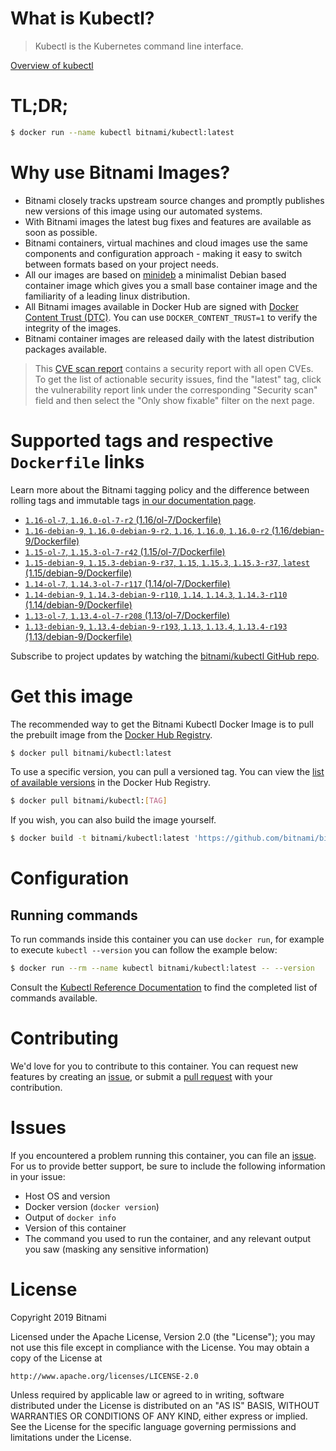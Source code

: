 
# What is Kubectl?

> Kubectl is the Kubernetes command line interface.

[Overview of kubectl](https://kubernetes.io/docs/reference/kubectl/overview/)

# TL;DR;

```bash
$ docker run --name kubectl bitnami/kubectl:latest
```

# Why use Bitnami Images?

* Bitnami closely tracks upstream source changes and promptly publishes new versions of this image using our automated systems.
* With Bitnami images the latest bug fixes and features are available as soon as possible.
* Bitnami containers, virtual machines and cloud images use the same components and configuration approach - making it easy to switch between formats based on your project needs.
* All our images are based on [minideb](https://github.com/bitnami/minideb) a minimalist Debian based container image which gives you a small base container image and the familiarity of a leading linux distribution.
* All Bitnami images available in Docker Hub are signed with [Docker Content Trust (DTC)](https://docs.docker.com/engine/security/trust/content_trust/). You can use `DOCKER_CONTENT_TRUST=1` to verify the integrity of the images.
* Bitnami container images are released daily with the latest distribution packages available.


> This [CVE scan report](https://quay.io/repository/bitnami/kubectl?tab=tags) contains a security report with all open CVEs. To get the list of actionable security issues, find the "latest" tag, click the vulnerability report link under the corresponding "Security scan" field and then select the "Only show fixable" filter on the next page.

# Supported tags and respective `Dockerfile` links

Learn more about the Bitnami tagging policy and the difference between rolling tags and immutable tags [in our documentation page](https://docs.bitnami.com/containers/how-to/understand-rolling-tags-containers/).


* [`1.16-ol-7`, `1.16.0-ol-7-r2` (1.16/ol-7/Dockerfile)](https://github.com/bitnami/bitnami-docker-kubectl/blob/1.16.0-ol-7-r2/1.16/ol-7/Dockerfile)
* [`1.16-debian-9`, `1.16.0-debian-9-r2`, `1.16`, `1.16.0`, `1.16.0-r2` (1.16/debian-9/Dockerfile)](https://github.com/bitnami/bitnami-docker-kubectl/blob/1.16.0-debian-9-r2/1.16/debian-9/Dockerfile)
* [`1.15-ol-7`, `1.15.3-ol-7-r42` (1.15/ol-7/Dockerfile)](https://github.com/bitnami/bitnami-docker-kubectl/blob/1.15.3-ol-7-r42/1.15/ol-7/Dockerfile)
* [`1.15-debian-9`, `1.15.3-debian-9-r37`, `1.15`, `1.15.3`, `1.15.3-r37`, `latest` (1.15/debian-9/Dockerfile)](https://github.com/bitnami/bitnami-docker-kubectl/blob/1.15.3-debian-9-r37/1.15/debian-9/Dockerfile)
* [`1.14-ol-7`, `1.14.3-ol-7-r117` (1.14/ol-7/Dockerfile)](https://github.com/bitnami/bitnami-docker-kubectl/blob/1.14.3-ol-7-r117/1.14/ol-7/Dockerfile)
* [`1.14-debian-9`, `1.14.3-debian-9-r110`, `1.14`, `1.14.3`, `1.14.3-r110` (1.14/debian-9/Dockerfile)](https://github.com/bitnami/bitnami-docker-kubectl/blob/1.14.3-debian-9-r110/1.14/debian-9/Dockerfile)
* [`1.13-ol-7`, `1.13.4-ol-7-r208` (1.13/ol-7/Dockerfile)](https://github.com/bitnami/bitnami-docker-kubectl/blob/1.13.4-ol-7-r208/1.13/ol-7/Dockerfile)
* [`1.13-debian-9`, `1.13.4-debian-9-r193`, `1.13`, `1.13.4`, `1.13.4-r193` (1.13/debian-9/Dockerfile)](https://github.com/bitnami/bitnami-docker-kubectl/blob/1.13.4-debian-9-r193/1.13/debian-9/Dockerfile)

Subscribe to project updates by watching the [bitnami/kubectl GitHub repo](https://github.com/bitnami/bitnami-docker-kubectl).

# Get this image

The recommended way to get the Bitnami Kubectl Docker Image is to pull the prebuilt image from the [Docker Hub Registry](https://hub.docker.com/r/bitnami/kubectl).

```bash
$ docker pull bitnami/kubectl:latest
```

To use a specific version, you can pull a versioned tag. You can view the [list of available versions](https://hub.docker.com/r/bitnami/kubectl/tags/) in the Docker Hub Registry.

```bash
$ docker pull bitnami/kubectl:[TAG]
```

If you wish, you can also build the image yourself.

```bash
$ docker build -t bitnami/kubectl:latest 'https://github.com/bitnami/bitnami-docker-kubectl.git#master:1.15/debian-9'
```

# Configuration

## Running commands

To run commands inside this container you can use `docker run`, for example to execute `kubectl --version` you can follow the example below:

```bash
$ docker run --rm --name kubectl bitnami/kubectl:latest -- --version
```

Consult the [Kubectl Reference Documentation](https://kubernetes.io/docs/reference/generated/kubectl/kubectl-commands) to find the completed list of commands available.

# Contributing

We'd love for you to contribute to this container. You can request new features by creating an [issue](https://github.com/bitnami/bitnami-docker-kubectl/issues), or submit a [pull request](https://github.com/bitnami/bitnami-docker-kubectl/pulls) with your contribution.

# Issues

If you encountered a problem running this container, you can file an [issue](https://github.com/bitnami/bitnami-docker-kubectl/issues). For us to provide better support, be sure to include the following information in your issue:

- Host OS and version
- Docker version (`docker version`)
- Output of `docker info`
- Version of this container
- The command you used to run the container, and any relevant output you saw (masking any sensitive information)

# License

Copyright 2019 Bitnami

Licensed under the Apache License, Version 2.0 (the "License");
you may not use this file except in compliance with the License.
You may obtain a copy of the License at

    http://www.apache.org/licenses/LICENSE-2.0

Unless required by applicable law or agreed to in writing, software
distributed under the License is distributed on an "AS IS" BASIS,
WITHOUT WARRANTIES OR CONDITIONS OF ANY KIND, either express or implied.
See the License for the specific language governing permissions and
limitations under the License.
